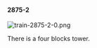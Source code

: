 #### 2875-2
![train-2875-2-0.png](https://github.com/lil-lab/nlvr/raw/master/nlvr/train/images/62/train-2875-2-0.png "train-2875-2-0.png")

There is a four blocks tower.